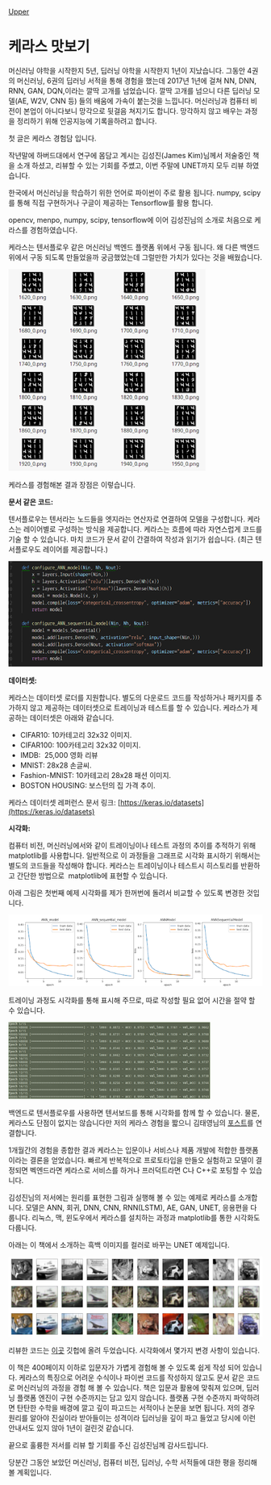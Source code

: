 [Upper](index.md)

# 케라스 맛보기

머신러닝 야학을 시작한지 5년, 딥러닝 야학을 시작한지 1년이 지났습니다. 그동안 4권의 머신러닝, 6권의 딥러닝 서적을 통해 경험을 했는데 2017년 1년에 걸쳐 NN, DNN, RNN, GAN, DQN,이라는 깔딱 고개를 넘었습니다. 깔딱 고개를 넘으니 다른 딥러닝 모델(AE, W2V, CNN 등) 들의 배움에 가속이 붙는것을 느낍니다. 머신러닝과 컴퓨터 비전이 본업이 아니다보니 망각으로 뒷걸음 쳐지기도 합니다. 망각하지 않고 배우는 과정을 정리하기 위해 인공지능에 기록을하려고 합니다.<br />

첫 글은 케라스 경험담 입니다.

작년말에 하버드대에서 연구에 몸담고 계시는 김성진(James Kim)님께서 저술중인 책을 소개 하셨고, 리뷰할 수 있는 기회를 주쎴고, 이번 주말에 UNET까지 모두 리뷰 하였습니다.

한국에서 머신러닝을 학습하기 위한 언어로 파이썬이 주로 활용 됩니다. numpy, scipy를 통해 직접 구현하거나 구글이 제공하는 Tensorflow를 활용 합니다.

opencv, menpo, numpy, scipy, tensorflow에 이어 김성진님의 소개로 처음으로 케라스를 경험하였습니다.

케라스는 텐서플로우 같은 머신러닝 백엔드 플랫폼 위에서 구동 됩니다. 왜 다른 백엔드 위에서 구동 되도록 만들었을까 궁금했었는데 그럴만한 가치가 있다는 것을 배웠습니다.

![img](james_kim_keras_book_gan.png)

케라스를 경험해본 결과 장점은 이렇습니다.

**문서 같은 코드:**

텐서플로우는 텐서라는 노드들을 엣지라는 연산자로 연결하여 모델을 구성합니다. 케라스는 레이어별로 구성하는 방식을 제공합니다. 케라스는 흐름에 따라 자연스럽게 코드를 기술 할 수 있습니다. 마치 코드가 문서 같이 간결하여 작성과 읽기가 쉽습니다. (최근 텐서플로우도 레이어를 제공합니다.)

![](james_kim_keras_book_code.png)

**데이터셋:**

케라스는 데이터셋 로더를 지원합니다. 별도의 다운로드 코드를 작성하거나 패키지를 추가하지 않고 제공하는 데이터셋으로 트레이닝과 테스트를 할 수 있습니다. 케라스가 제공하는 데이터셋은 아래와 같습니다.

- CIFAR10: 10카테고리 32x32 이미지.
- CIFAR100: 100카테고리 32x32 이미지.
- IMDB:&nbsp; 25,000 영화 리뷰
- MNIST: 28x28 손글씨.
- Fashion-MNIST: 10카테고리 28x28 패션 이미지.
- BOSTON HOUSING: 보스턴의 집 가격 추이.

케라스 데이터셋 레퍼런스 문서 링크: [https://keras.io/datasets](https://keras.io/datasets)

**시각화:**

컴퓨터 비전, 머신러닝에서와 같이 트레이닝이나 테스트 과정의 추이를 추적하기 위해 matplotlib를 사용합니다. 일반적으로 이 과정들을 그래프로 시각화 표시하기 위해서는 별도의 코드들을 작성해야 합니다. 케라스는 트레이닝이나 테스트시 히스토리를 반환하고 간단한 방법으로&nbsp; matplotlib에 표현할 수 있습니다.

아래 그림은 첫번째 예제 시각화를 제가 한꺼번에 돌려서 비교할 수 있도록 변경한 것입니다.

![img](james_kim_keras_book_plot.png)

트레이닝 과정도 시각화를 통해 표시해 주므로, 따로 작성할 필요 없어 시간을 절약 할 수 있습니다.

![img](james_kim_keras_book_train.png)

백엔드로 텐서플로우를 사용하면 텐서보드를 통해 시각화를 함께 할 수 있습니다.
물론, 케라스도 단점이 없지는 않습니다만 저의 케라스 경험을 짧으니 김태영님의 [포스트](https://tykimos.github.io/2017/12/20/Keras_Drawback/)를 연결합니다.

1개월간의 경험을 종합한 결과 케라스는 입문이나 서비스나 제품 개발에 적합한 플랫폼이라는 결론을 얻었습니다. 빠르게 반복적으로 프로토타입을 만들오 실험하고 모델이 결정되면 벡엔드라면 케라스로 서비스를 하거나 프러덕트라면 C나 C++로 포팅할 수 있습니다. 

김성진님의 저서에는  원리를 표현한 그림과 실행해 볼 수 있는 예제로 케라스를 소개합니다. 모델은 ANN, 회귀, DNN, CNN, RNN(LSTM), AE, GAN, UNET, 응용편을 다룹니다. 리눅스, 맥, 윈도우에서 케라스를 설치하는 과정과 matplotlib를 통한 시각화도 다룹니다.

아래는 이 책에서 소개하는 흑백 이미지를 컬러로 바꾸는 UNET 예제입니다.

![img](james_kim_keras_book_unet.png)

리뷰한 코드는 [이곳](https://github.com/booiljung/kerasbook) 깃헙에 올려 두었습니다. 시각화에서 몇가지 변경 사항이 있습니다.

이 책은 400페이지 이하로 입문자가 가볍게 경험해 볼 수 있도록 쉽게 작성 되어 있습니다. 케라스의 특징으로 어려운 수식이나 파이썬 코드를 작성하지 않고도 문서 같은 코드로 머신러닝의 과정을 경험 해 볼 수 있습니다. 책은 입문과 활용에 맞춰져 있으며, 딥러닝 플랫폼 엔진이 구현 수준까지는 담고 있지 않습니다. 플랫폼 구현 수준까지 파악하려면 탄탄한 수학을 배경에 깔고 깊이 파고드는 서적이나 논문을 보면 됩니다. 저의 경우 원리를 알아야 진실이라 받아들이는 성격이라 딥러닝을 깊이 파고 들었고 당시에 이런 안내서도 있지 않아 1년이 걸린것 같습니다.

끝으로 훌륭한 저서를 리뷰 할 기회를 주신 김성진님께 감사드립니다.

당분간 그동안 보았던 머신러닝, 컴퓨터 비전, 딥러닝, 수학 서적들에 대한 평을 정리해볼 계획입니다.